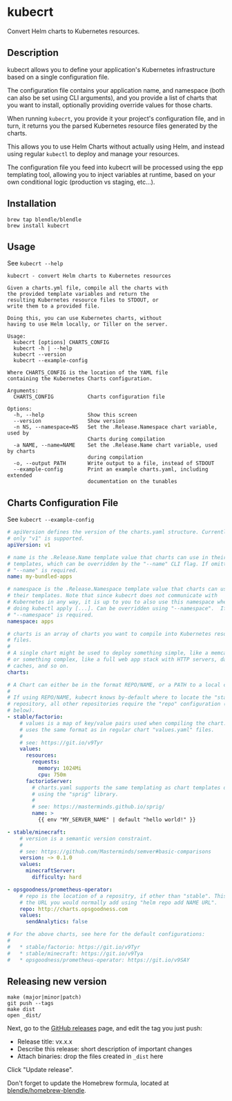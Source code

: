 # kubecrt

Convert Helm charts to Kubernetes resources.

## Description

kubecrt allows you to define your application's Kubernetes infrastructure based
on a single configuration file.

The configuration file contains your application name, and namespace (both can
also be set using CLI arguments), and you provide a list of charts that you want
to install, optionally providing override values for those charts.

When running `kubecrt`, you provide it your project's configuration file, and in
turn, it returns you the parsed Kubernetes resource files generated by the
charts.

This allows you to use Helm Charts without actually using Helm, and instead
using regular `kubectl` to deploy and manage your resources.

The configuration file you feed into kubecrt will be processed using the epp
templating tool, allowing you to inject variables at runtime, based on your own
conditional logic (production vs staging, etc...).

## Installation

```
brew tap blendle/blendle
brew install kubecrt
```

## Usage

See `kubecrt --help`

```
kubecrt - convert Helm charts to Kubernetes resources

Given a charts.yml file, compile all the charts with
the provided template variables and return the
resulting Kubernetes resource files to STDOUT, or
write them to a provided file.

Doing this, you can use Kubernetes charts, without
having to use Helm locally, or Tiller on the server.

Usage:
  kubecrt [options] CHARTS_CONFIG
  kubecrt -h | --help
  kubecrt --version
  kubecrt --example-config

Where CHARTS_CONFIG is the location of the YAML file
containing the Kubernetes Charts configuration.

Arguments:
  CHARTS_CONFIG           Charts configuration file

Options:
  -h, --help              Show this screen
  --version               Show version
  -n NS, --namespace=NS   Set the .Release.Namespace chart variable, used by
                          Charts during compilation
  -a NAME, --name=NAME    Set the .Release.Name chart variable, used by charts
                          during compilation
  -o, --output PATH       Write output to a file, instead of STDOUT
  --example-config        Print an example charts.yaml, including extended
                          documentation on the tunables
```

## Charts Configuration File

See `kubecrt --example-config`

```yaml
# apiVersion defines the version of the charts.yaml structure. Currently,
# only "v1" is supported.
apiVersion: v1

# name is the .Release.Name template value that charts can use in their
# templates, which can be overridden by the "--name" CLI flag. If omitted,
# "--name" is required.
name: my-bundled-apps

# namespace is the .Release.Namespace template value that charts can use in
# their templates. Note that since kubecrt does not communicate with
# Kubernetes in any way, it is up to you to also use this namespace when
# doing kubectl apply [...]. Can be overridden using "--namespace".  If omitted,
# "--namespace" is required.
namespace: apps

# charts is an array of charts you want to compile into Kubernetes resource
# files.
#
# A single chart might be used to deploy something simple, like a memcached pod,
# or something complex, like a full web app stack with HTTP servers, databases,
# caches, and so on.
charts:

# A Chart can either be in the format REPO/NAME, or a PATH to a local chart.
#
# If using REPO/NAME, kubecrt knows by-default where to locate the "stable"
# repository, all other repositories require the "repo" configuration (see
# below).
- stable/factorio:
    # values is a map of key/value pairs used when compiling the chart. This
    # uses the same format as in regular chart "values.yaml" files.
    #
    # see: https://git.io/v9Tyr
    values:
      resources:
        requests:
          memory: 1024Mi
          cpu: 750m
      factorioServer:
        # charts.yaml supports the same templating as chart templates do,
        # using the "sprig" library.
        #
        # see: https://masterminds.github.io/sprig/
        name: >
          {{ env "MY_SERVER_NAME" | default "hello world!" }}

- stable/minecraft:
    # version is a semantic version constraint.
    #
    # see: https://github.com/Masterminds/semver#basic-comparisons
    version: ~> 0.1.0
    values:
      minecraftServer:
        difficulty: hard

- opsgoodness/prometheus-operator:
    # repo is the location of a repositry, if other than "stable". This is
    # the URL you would normally add using "helm repo add NAME URL".
    repo: http://charts.opsgoodness.com
    values:
      sendAnalytics: false

# For the above charts, see here for the default configurations:
#
#   * stable/factorio: https://git.io/v9Tyr
#   * stable/minecraft: https://git.io/v9Tya
#   * opsgoodness/prometheus-operator: https://git.io/v9SAY
```

## Releasing new version

```
make (major|minor|patch)
git push --tags
make dist
open _dist/
```

Next, go to the [GitHub releases](https://github.com/blendle/kubecrt/releases)
page, and edit the tag you just push:

* Release title: vx.x.x
* Describe this release: short description of important changes
* Attach binaries: drop the files created in `_dist` here

Click "Update release".

Don't forget to update the Homebrew formula, located at
[blendle/homebrew-blendle][tap].

[tap]: https://github.com/blendle/homebrew-blendle
